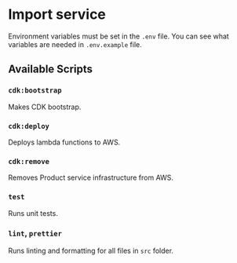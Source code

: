 # Import service

Environment variables must be set in the `.env` file. You can see what variables are needed in `.env.example` file.

## Available Scripts

### `cdk:bootstrap`

Makes CDK bootstrap.

### `cdk:deploy`

Deploys lambda functions to AWS.

### `cdk:remove`

Removes Product service infrastructure from AWS.

### `test`

Runs unit tests.

### `lint`, `prettier`

Runs linting and formatting for all files in `src` folder.
